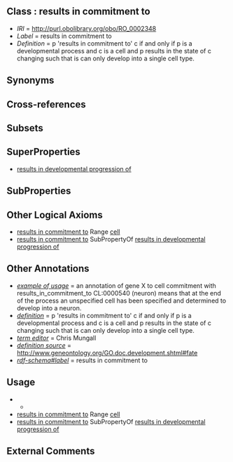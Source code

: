 
## Class : results in commitment to

 * *IRI* = http://purl.obolibrary.org/obo/RO_0002348
 * *Label* = results in commitment to
 * *Definition* = p 'results in commitment to' c if and only if p is a developmental process and c is a cell and p results in the state of c changing such that is can only develop into a single cell type.

## Synonyms


## Cross-references


## Subsets


## SuperProperties

 * [results in developmental progression of](../../RO/95/RO_0002295.md)

## SubProperties


## Other Logical Axioms

 * [results in commitment to](../../RO/48/RO_0002348.md) Range [cell](../../CL/00/CL_0000000.md)
 * [results in commitment to](../../RO/48/RO_0002348.md) SubPropertyOf [results in developmental progression of](../../RO/95/RO_0002295.md)

## Other Annotations

 * *[example of usage](../../IAO/12/IAO_0000112.md)* = an annotation of gene X to cell commitment with results_in_commitment_to CL:0000540 (neuron) means that at the end of the process an unspecified cell has been specified and determined to develop into a neuron.
 * *[definition](../../IAO/15/IAO_0000115.md)* = p 'results in commitment to' c if and only if p is a developmental process and c is a cell and p results in the state of c changing such that is can only develop into a single cell type.
 * *[term editor](../../IAO/17/IAO_0000117.md)* = Chris Mungall
 * *[definition source](../../IAO/19/IAO_0000119.md)* = http://www.geneontology.org/GO.doc.development.shtml#fate
 * *[rdf-schema#label](../../el/rdf-schema#label.md)* = results in commitment to

## Usage

 * -
 * [results in commitment to](../../RO/48/RO_0002348.md) Range [cell](../../CL/00/CL_0000000.md)
 * [results in commitment to](../../RO/48/RO_0002348.md) SubPropertyOf [results in developmental progression of](../../RO/95/RO_0002295.md)

## External Comments

